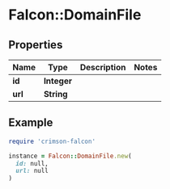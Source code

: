 # Falcon::DomainFile

## Properties

| Name | Type | Description | Notes |
| ---- | ---- | ----------- | ----- |
| **id** | **Integer** |  |  |
| **url** | **String** |  |  |

## Example

```ruby
require 'crimson-falcon'

instance = Falcon::DomainFile.new(
  id: null,
  url: null
)
```

